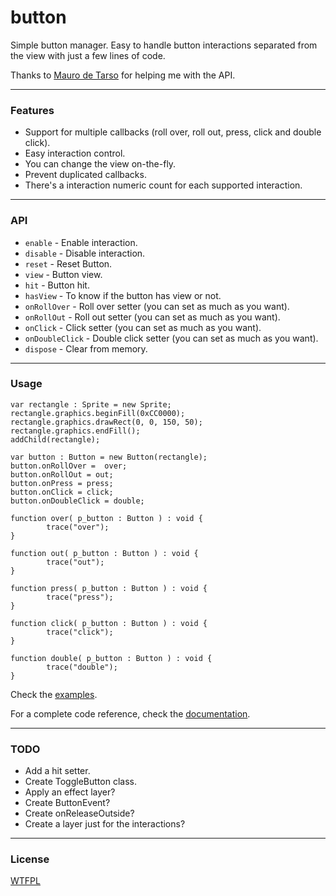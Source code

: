 [asdoc]: http://rafaelrinaldi.github.com/button/asdoc
[license]: https://github.com/rafaelrinaldi/button/raw/master/license.txt
[examples_folder]: https://github.com/rafaelrinaldi/button/blob/master/examples
[mauro]: https://github.com/maurodetarso

# button
Simple button manager. Easy to handle button interactions separated from the view with just a few lines of code.

Thanks to [Mauro de Tarso][mauro] for helping me with the API.

---
### Features
- Support for multiple callbacks (roll over, roll out, press, click and double click).
- Easy interaction control.
- You can change the view on-the-fly.
- Prevent duplicated callbacks.
- There's a interaction numeric count for each supported interaction.

---
### API
- `enable` - Enable interaction.
- `disable` - Disable interaction.
- `reset` - Reset Button.
- `view` - Button view.
- `hit` - Button hit.
- `hasView` - To know if the button has view or not.
- `onRollOver` - Roll over setter (you can set as much as you want).
- `onRollOut` - Roll out setter (you can set as much as you want).
- `onClick` - Click setter (you can set as much as you want).
- `onDoubleClick` - Double click setter (you can set as much as you want).
- `dispose` - Clear from memory.

---
### Usage

	var rectangle : Sprite = new Sprite;
	rectangle.graphics.beginFill(0xCC0000);
	rectangle.graphics.drawRect(0, 0, 150, 50);
	rectangle.graphics.endFill();
	addChild(rectangle);
	
	var button : Button = new Button(rectangle);
	button.onRollOver =  over;
	button.onRollOut = out;
	button.onPress = press;
	button.onClick = click;
	button.onDoubleClick = double;
	
	function over( p_button : Button ) : void {
			trace("over");
	}
	
	function out( p_button : Button ) : void {
			trace("out");
	}
	
	function press( p_button : Button ) : void {
			trace("press");
	}
	
	function click( p_button : Button ) : void {
			trace("click");
	}
	
	function double( p_button : Button ) : void {
			trace("double");
	}

Check the [examples][examples_folder].

For a complete code reference, check the [documentation][asdoc].

---
### TODO
- Add a hit setter.
- Create ToggleButton class.
- Apply an effect layer?
- Create ButtonEvent?
- Create onReleaseOutside?
- Create a layer just for the interactions?

---
### License
[WTFPL][license]